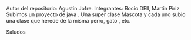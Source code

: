 Autor del repositorio: Agustin Jofre.
Integrantes: Rocio DEll, Martin Piriz
Subimos un proyecto de java . 
Una super clase Mascota y cada uno subio una clase que herede de la misma perro, gato , etc.

Saludos
